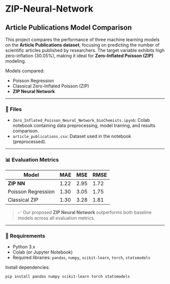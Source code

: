 # ZIP-Neural-Network

## Article Publications Model Comparison

This project compares the performance of three machine learning models on the **Article Publications dataset**, focusing on predicting the number of scientific articles published by researchers. The target variable exhibits high zero-inflation (30.05%), making it ideal for **Zero-Inflated Poisson (ZIP)** modeling.

Models compared:
- Poisson Regression
- Classical Zero-Inflated Poisson (ZIP)
- **ZIP Neural Network**

---

### 📁 Files

- `Zero_Inflated_Poisson_Neural_Network_bioChemists.ipynb`: Colab notebook containing data preprocessing, model training, and results comparison.
- `article_publications.csv`: Dataset used in the notebook (preprocessed).

---

### 📊 Evaluation Metrics

| Model                  | MAE  | MSE  | RMSE |
|------------------------|------|------|------|
| **ZIP NN**              | 1.22 | 2.95 | 1.72 |
| Poisson Regression      | 1.30 | 3.05 | 1.75 |
| Classical ZIP           | 1.30 | 3.28 | 1.81 |

> ✅ Our proposed **ZIP Neural Network** outperforms both baseline models across all evaluation metrics.

---

### 🔧 Requirements

- Python 3.x
- Colab (or Jupyter Notebook)
- Required libraries: `pandas`, `numpy`, `scikit-learn`, `torch`, `statsmodels`

Install dependencies:
```bash
pip install pandas numpy scikit-learn torch statsmodels
